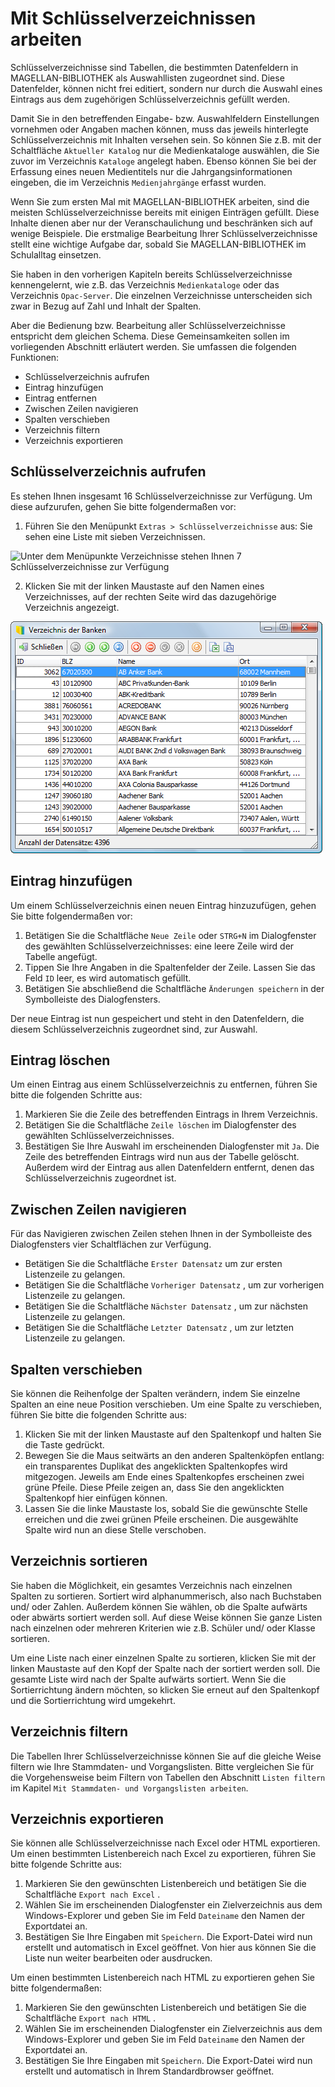 # Mit Schlüsselverzeichnissen arbeiten

Schlüsselverzeichnisse sind Tabellen, die bestimmten Datenfeldern in MAGELLAN-BIBLIOTHEK als Auswahllisten zugeordnet sind. Diese Datenfelder, können nicht frei editiert, sondern nur durch die Auswahl eines Eintrags aus dem zugehörigen Schlüsselverzeichnis gefüllt werden.

Damit Sie in den betreffenden Eingabe- bzw. Auswahlfeldern Einstellungen vornehmen oder Angaben machen können, muss das jeweils hinterlegte Schlüsselverzeichnis mit Inhalten versehen sein. So können Sie z.B. mit der Schaltfläche `Aktueller Katalog` nur die Medienkataloge auswählen, die Sie zuvor im Verzeichnis `Kataloge` angelegt haben. Ebenso können Sie bei der Erfassung eines neuen Medientitels nur die Jahrgangsinformationen eingeben, die im Verzeichnis `Medienjahrgänge` erfasst wurden.

Wenn Sie zum ersten Mal mit MAGELLAN-BIBLIOTHEK arbeiten, sind die meisten Schlüsselverzeichnisse bereits mit einigen Einträgen gefüllt. Diese Inhalte dienen aber nur der Veranschaulichung und beschränken sich auf wenige Beispiele. Die erstmalige Bearbeitung Ihrer Schlüsselverzeichnisse stellt eine wichtige Aufgabe dar, sobald Sie MAGELLAN-BIBLIOTHEK im Schulalltag einsetzen.

Sie haben in den vorherigen Kapiteln bereits Schlüsselverzeichnisse kennengelernt, wie z.B. das Verzeichnis `Medienkataloge` oder das Verzeichnis `Opac-Server`. Die einzelnen Verzeichnisse unterscheiden sich zwar in Bezug auf Zahl und Inhalt der Spalten.

Aber die Bedienung bzw. Bearbeitung aller Schlüsselverzeichnisse entspricht dem gleichen Schema. Diese Gemeinsamkeiten sollen im vorliegenden Abschnitt erläutert werden. Sie umfassen die folgenden Funktionen:

* Schlüsselverzeichnis aufrufen
* Eintrag hinzufügen
* Eintrag entfernen
* Zwischen Zeilen navigieren
* Spalten verschieben
* Verzeichnis filtern
* Verzeichnis exportieren

## Schlüsselverzeichnis aufrufen

Es stehen Ihnen insgesamt 16 Schlüsselverzeichnisse zur Verfügung. Um diese aufzurufen, gehen Sie bitte folgendermaßen vor:

1. Führen Sie den Menüpunkt `Extras > Schlüsselverzeichnisse` aus: Sie sehen eine Liste mit sieben Verzeichnissen.

![Unter dem Menüpunkte `Verzeichnisse` stehen Ihnen 7 Schlüsselverzeichnisse zur Verfügung](../../assets/images/bibliothek/schlüsselverzeichnis.png)

2. Klicken Sie mit der linken Maustaste auf den Namen eines Verzeichnisses, auf der rechten Seite wird das dazugehörige Verzeichnis angezeigt.

![Hier sehen Sie das Dialogfenster des Schlüsselverzeichnisses `Verzeichnis der Banken`.](../../assets/images/bibliothek/verzeichnis_banken.png)

## Eintrag hinzufügen

Um einem Schlüsselverzeichnis einen neuen Eintrag hinzuzufügen, gehen Sie bitte folgendermaßen vor:

1. Betätigen Sie die Schaltfläche `Neue Zeile` oder `STRG+N` im Dialogfenster des gewählten Schlüsselverzeichnisses: eine leere Zeile wird der Tabelle angefügt.
2. Tippen Sie Ihre Angaben in die Spaltenfelder der Zeile. Lassen Sie das Feld `ID` leer, es wird automatisch gefüllt.
3. Betätigen Sie abschließend die Schaltfläche `Änderungen speichern` in der Symbolleiste des Dialogfensters.

Der neue Eintrag ist nun gespeichert und steht in den Datenfeldern, die diesem Schlüsselverzeichnis zugeordnet sind, zur Auswahl.

## Eintrag löschen

Um einen Eintrag aus einem Schlüsselverzeichnis zu entfernen, führen Sie bitte die folgenden Schritte aus:

1. Markieren Sie die Zeile des betreffenden Eintrags in Ihrem Verzeichnis.
2. Betätigen Sie die Schaltfläche `Zeile löschen` im Dialogfenster des gewählten Schlüsselverzeichnisses.
3. Bestätigen Sie Ihre Auswahl im erscheinenden Dialogfenster mit `Ja`.
Die Zeile des betreffenden Eintrags wird nun aus der Tabelle gelöscht. Außerdem wird der Eintrag aus allen Datenfeldern entfernt, denen das Schlüsselverzeichnis zugeordnet ist.

## Zwischen Zeilen navigieren

Für das Navigieren zwischen Zeilen stehen Ihnen in der Symbolleiste des Dialogfensters vier Schaltflächen zur Verfügung.

* Betätigen Sie die Schaltfläche `Erster Datensatz` um zur ersten Listenzeile zu gelangen.
* Betätigen Sie die Schaltfläche `Vorheriger Datensatz` , um zur vorherigen Listenzeile zu gelangen.
* Betätigen Sie die Schaltfläche `Nächster Datensatz` , um zur nächsten Listenzeile zu gelangen.
* Betätigen Sie die Schaltfläche `Letzter Datensatz` , um zur letzten Listenzeile zu gelangen.

## Spalten verschieben

Sie können die Reihenfolge der Spalten verändern, indem Sie einzelne Spalten an eine neue Position verschieben. Um eine Spalte zu verschieben, führen Sie bitte die folgenden Schritte aus:

1. Klicken Sie mit der linken Maustaste auf den Spaltenkopf und halten Sie die Taste gedrückt.
2. Bewegen Sie die Maus seitwärts an den anderen Spaltenköpfen entlang: ein transparentes Duplikat des angeklickten Spaltenkopfes wird mitgezogen. Jeweils am Ende eines Spaltenkopfes erscheinen zwei grüne Pfeile. Diese Pfeile zeigen an, dass Sie den angeklickten Spaltenkopf hier einfügen können.
3. Lassen Sie die linke Maustaste los, sobald Sie die gewünschte Stelle erreichen und die zwei grünen Pfeile erscheinen.
Die ausgewählte Spalte wird nun an diese Stelle verschoben.

## Verzeichnis sortieren

Sie haben die Möglichkeit, ein gesamtes Verzeichnis nach einzelnen Spalten zu sortieren. Sortiert wird alphanummerisch, also nach Buchstaben und/ oder Zahlen. Außerdem können Sie wählen, ob die Spalte aufwärts oder abwärts sortiert werden soll. Auf diese Weise können Sie ganze Listen nach einzelnen oder mehreren Kriterien wie z.B. Schüler und/ oder Klasse sortieren.

Um eine Liste nach einer einzelnen Spalte zu sortieren, klicken Sie mit der linken Maustaste auf den Kopf der Spalte nach der sortiert werden soll. Die gesamte Liste wird nach der Spalte aufwärts sortiert. Wenn Sie die Sortierrichtung ändern möchten, so klicken Sie erneut auf den Spaltenkopf und die Sortierrichtung wird umgekehrt.

## Verzeichnis filtern

Die Tabellen Ihrer Schlüsselverzeichnisse können Sie auf die gleiche Weise filtern wie Ihre Stammdaten- und Vorgangslisten. Bitte vergleichen Sie für die Vorgehensweise beim Filtern von Tabellen den Abschnitt `Listen filtern` im Kapitel `Mit Stammdaten- und Vorgangslisten arbeiten`.

## Verzeichnis exportieren

Sie können alle Schlüsselverzeichnisse nach Excel oder HTML exportieren.
Um einen bestimmten Listenbereich nach Excel zu exportieren, führen Sie bitte folgende Schritte aus:

1. Markieren Sie den gewünschten Listenbereich und betätigen Sie die Schaltfläche `Export nach Excel` .
2. Wählen Sie im erscheinenden Dialogfenster ein Zielverzeichnis aus dem Windows-Explorer und geben Sie im Feld `Dateiname` den Namen der Exportdatei an.
3. Bestätigen Sie Ihre Eingaben mit `Speichern`.
Die Export-Datei wird nun erstellt und automatisch in Excel geöffnet. Von hier aus können Sie die Liste nun weiter bearbeiten oder ausdrucken.

Um einen bestimmten Listenbereich nach HTML zu exportieren gehen Sie bitte folgendermaßen:

1. Markieren Sie den gewünschten Listenbereich und betätigen Sie die Schaltfläche `Export nach HTML` .
2. Wählen Sie im erscheinenden Dialogfenster ein Zielverzeichnis aus dem Windows-Explorer und geben Sie im Feld `Dateiname` den Namen der Exportdatei an.
3. Bestätigen Sie Ihre Eingaben mit `Speichern`.
Die Export-Datei wird nun erstellt und automatisch in Ihrem Standardbrowser geöffnet.
